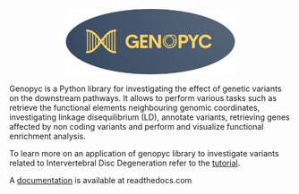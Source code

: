 <p align="center">
 <img src="https://github.com/freh-g/genopyc/blob/main/img/GenopycLogo.png?raw=true" width="60%" height="60%">
</p>
<!--[figure 1](https://github.com/freh-g/genopyc/blob/main/img/GenopycLogo.png?raw=true)-->


Genopyc is a Python  library for investigating the effect of genetic variants on the downstream pathways. It allows to perform various tasks such as retrieve the functional elements neighbouring genomic coordinates, investigating linkage disequilibrium (LD), annotate variants, retrieving genes affected by non coding variants and perform and visualize functional enrichment analysis.  


To learn more on an application of genopyc library to investigate variants related to Intervertebral Disc Degeneration refer to the [tutorial](https://github.com/freh-g/genopyc/blob/main/tutorials/Genopyc_tutorial_notebook.ipynb).


A [documentation]() is available at readthedocs.com